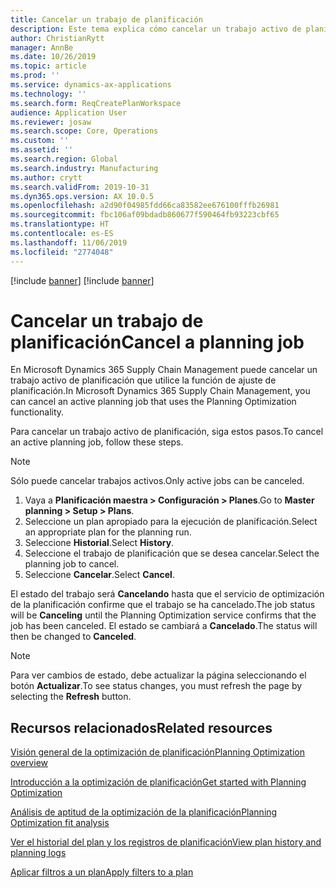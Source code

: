 ```yaml
---
title: Cancelar un trabajo de planificación
description: Este tema explica cómo cancelar un trabajo activo de planificación que utilice la función de ajuste de planificación.
author: ChristianRytt
manager: AnnBe
ms.date: 10/26/2019
ms.topic: article
ms.prod: ''
ms.service: dynamics-ax-applications
ms.technology: ''
ms.search.form: ReqCreatePlanWorkspace
audience: Application User
ms.reviewer: josaw
ms.search.scope: Core, Operations
ms.custom: ''
ms.assetid: ''
ms.search.region: Global
ms.search.industry: Manufacturing
ms.author: crytt
ms.search.validFrom: 2019-10-31
ms.dyn365.ops.version: AX 10.0.5
ms.openlocfilehash: a2d90f04985fdd66ca83582ee676100fffb26981
ms.sourcegitcommit: fbc106af09bdadb860677f590464fb93223cbf65
ms.translationtype: HT
ms.contentlocale: es-ES
ms.lasthandoff: 11/06/2019
ms.locfileid: "2774048"
---
```

[!include [banner](../../includes/banner.md)]
[!include [banner](../../includes/preview-banner.md)]

# <a name="cancel-a-planning-job"></a><span data-ttu-id="2942a-103">Cancelar un trabajo de planificación</span><span class="sxs-lookup"><span data-stu-id="2942a-103">Cancel a planning job</span></span>

<span data-ttu-id="2942a-104">En Microsoft Dynamics 365 Supply Chain Management puede cancelar un trabajo activo de planificación que utilice la función de ajuste de planificación.</span><span class="sxs-lookup"><span data-stu-id="2942a-104">In Microsoft Dynamics 365 Supply Chain Management, you can cancel an active planning job that uses the Planning Optimization functionality.</span></span>

<span data-ttu-id="2942a-105">Para cancelar un trabajo activo de planificación, siga estos pasos.</span><span class="sxs-lookup"><span data-stu-id="2942a-105">To cancel an active planning job, follow these steps.</span></span>

> [!NOTE]
> <span data-ttu-id="2942a-106">Sólo puede cancelar trabajos activos.</span><span class="sxs-lookup"><span data-stu-id="2942a-106">Only active jobs can be canceled.</span></span>

1. <span data-ttu-id="2942a-107">Vaya a **Planificación maestra \> Configuración \> Planes**.</span><span class="sxs-lookup"><span data-stu-id="2942a-107">Go to **Master planning \> Setup \> Plans**.</span></span>
2. <span data-ttu-id="2942a-108">Seleccione un plan apropiado para la ejecución de planificación.</span><span class="sxs-lookup"><span data-stu-id="2942a-108">Select an appropriate plan for the planning run.</span></span>
3. <span data-ttu-id="2942a-109">Seleccione **Historial**.</span><span class="sxs-lookup"><span data-stu-id="2942a-109">Select **History**.</span></span>
4. <span data-ttu-id="2942a-110">Seleccione el trabajo de planificación que se desea cancelar.</span><span class="sxs-lookup"><span data-stu-id="2942a-110">Select the planning job to cancel.</span></span>
5. <span data-ttu-id="2942a-111">Seleccione **Cancelar**.</span><span class="sxs-lookup"><span data-stu-id="2942a-111">Select **Cancel**.</span></span>

<span data-ttu-id="2942a-112">El estado del trabajo será **Cancelando** hasta que el servicio de optimización de la planificación confirme que el trabajo se ha cancelado.</span><span class="sxs-lookup"><span data-stu-id="2942a-112">The job status will be **Canceling** until the Planning Optimization service confirms that the job has been canceled.</span></span> <span data-ttu-id="2942a-113">El estado se cambiará a **Cancelado**.</span><span class="sxs-lookup"><span data-stu-id="2942a-113">The status will then be changed to **Canceled**.</span></span>

> [!NOTE]
> <span data-ttu-id="2942a-114">Para ver cambios de estado, debe actualizar la página seleccionando el botón **Actualizar**.</span><span class="sxs-lookup"><span data-stu-id="2942a-114">To see status changes, you must refresh the page by selecting the **Refresh** button.</span></span>

## <a name="related-resources"></a><span data-ttu-id="2942a-115">Recursos relacionados</span><span class="sxs-lookup"><span data-stu-id="2942a-115">Related resources</span></span>

[<span data-ttu-id="2942a-116">Visión general de la optimización de planificación</span><span class="sxs-lookup"><span data-stu-id="2942a-116">Planning Optimization overview</span></span>](planning-optimization-overview.md)

[<span data-ttu-id="2942a-117">Introducción a la optimización de planificación</span><span class="sxs-lookup"><span data-stu-id="2942a-117">Get started with Planning Optimization</span></span>](get-started.md)

[<span data-ttu-id="2942a-118">Análisis de aptitud de la optimización de la planificación</span><span class="sxs-lookup"><span data-stu-id="2942a-118">Planning Optimization fit analysis</span></span>](planning-optimization-fit-analysis.md)

[<span data-ttu-id="2942a-119">Ver el historial del plan y los registros de planificación</span><span class="sxs-lookup"><span data-stu-id="2942a-119">View plan history and planning logs</span></span>](plan-history-logs.md)

[<span data-ttu-id="2942a-120">Aplicar filtros a un plan</span><span class="sxs-lookup"><span data-stu-id="2942a-120">Apply filters to a plan</span></span>](plan-filters.md)
